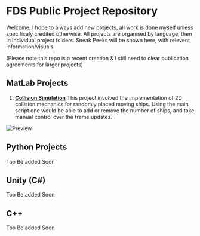 # FDS Public Project Repository
Welcome, I hope to always add new projects, all work is done myself unless specificaly credited otherwise.
All projects are organised by language, then in individual project folders.
Sneak Peeks will be shown here, with relevent information/visuals.

(Please note this repo is a recent creation & I still need to clear publication agreements for larger projects)

## MatLab Projects
1. [**Collision Simulation**](https://github.com/FDSchaefer/public/tree/master/MatLab%20Projects/TriangleCollision) This project involved the implementation of 2D collision mechanics for randomly placed moving ships. Using the main script one would be able to add or remove the number of ships, and take manual control over the frame updates. 

![Preview](https://github.com/FDSchaefer/public/blob/master/README/ColliderGif.gif?raw=true)



## Python Projects
Too Be added Soon




## Unity (C#)
Too Be added Soon




## C++ 
Too Be added Soon
